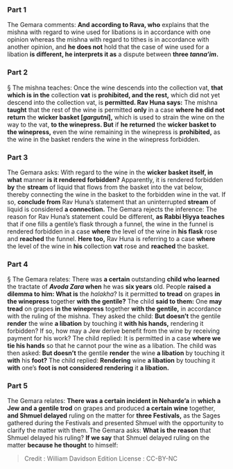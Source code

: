 
### Part 1
The Gemara comments: <b>And according to Rava, who</b> explains that the mishna with regard to wine used for libations is in accordance with one opinion whereas the mishna with regard to tithes is in accordance with another opinion, and <b>he does not</b> hold that the case of wine used for a libation <b>is different, he interprets it as</b> a dispute between <b>three <i>tanna’im</i>.</b>

### Part 2
§ The mishna teaches: Once the wine descends into the collection vat, <b>that which is in the</b> collection <b>vat</b> is <b>prohibited, and the rest,</b> which did not yet descend into the collection vat, is <b>permitted. Rav Huna says:</b> The mishna <b>taught</b> that the rest of the wine is permitted <b>only</b> in a case <b>where he did not return</b> the <b>wicker basket [<i>gargutni</i>],</b> which is used to strain the wine on the way to the vat, <b>to the winepress. But</b> if <b>he returned</b> the <b>wicker basket to the winepress,</b> even the wine remaining in the winepress is <b>prohibited,</b> as the wine in the basket renders the wine in the winepress forbidden.

### Part 3
The Gemara asks: With regard to the wine in the <b>wicker basket itself, in what</b> manner <b>is it rendered forbidden?</b> Apparently, it is rendered forbidden <b>by</b> the <b>stream</b> of liquid that flows from the basket into the vat below, thereby connecting the wine in the basket to the forbidden wine in the vat. If so, <b>conclude from</b> Rav Huna’s statement that an uninterrupted <b>stream</b> of liquid is considered <b>a connection.</b> The Gemara rejects the inference: The reason for Rav Huna’s statement could be different, <b>as Rabbi Ḥiyya teaches</b> that if one fills a gentile’s flask through a funnel, the wine in the funnel is rendered forbidden in a case <b>where</b> the level of the wine in <b>his flask</b> rose and <b>reached</b> the funnel. <b>Here too,</b> Rav Huna is referring to a case <b>where</b> the level of the wine in <b>his</b> collection <b>vat</b> rose and <b>reached</b> the basket.

### Part 4
§ The Gemara relates: There was <b>a certain</b> outstanding <b>child who learned</b> the tractate of <b><i>Avoda Zara</i> when</b> he was <b>six years</b> old. People <b>raised a dilemma to him: What is</b> the <i>halakha</i>? Is it permitted <b>to tread</b> on grapes <b>in the winepress</b> together <b>with the gentile?</b> The child <b>said to them:</b> One <b>may tread</b> on grapes <b>in the winepress</b> together <b>with the gentile,</b> in accordance with the ruling of the mishna. They asked the child: <b>But doesn’t</b> the gentile <b>render</b> the wine <b>a libation</b> by touching it <b>with his hands,</b> rendering it forbidden? If so, how may a Jew derive benefit from the wine by receiving payment for his work? The child replied: It is permitted in a case <b>where we tie his hands</b> so that he cannot pour the wine as a libation. The child was then asked: <b>But doesn’t</b> the gentile <b>render</b> the wine <b>a libation</b> by touching it <b>with</b> his <b>foot?</b> The child replied: <b>Rendering</b> wine <b>a libation</b> by touching it <b>with</b> one’s <b>foot is not considered rendering</b> it <b>a libation.</b>

### Part 5
The Gemara relates: <b>There was a certain incident in Neharde’a</b> in <b>which a Jew and a gentile trod</b> on grapes and produced <b>a certain wine</b> together, <b>and Shmuel delayed</b> ruling on the matter for <b>three Festivals,</b> as the Sages gathered during the Festivals and presented Shmuel with the opportunity to clarify the matter with them. The Gemara asks: <b>What is the reason</b> that Shmuel delayed his ruling? <b>If we say</b> that Shmuel delayed ruling on the matter <b>because he thought</b> to himself:

>Credit : William Davidson Edition
>License : CC-BY-NC
